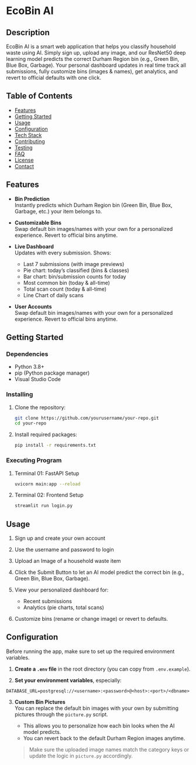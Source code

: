 
# **EcoBin AI**

## Description
EcoBin AI is a smart web application that helps you classify household waste using AI. Simply sign up, upload any image, and our ResNet50 deep learning model predicts the correct Durham Region bin (e.g., Green Bin, Blue Box, Garbage). Your personal dashboard updates in real time track all submissions, fully customize bins (images & names), get analytics, and revert to official defaults with one click.

## Table of Contents
- [Features](#features)
- [Getting Started](#getting-started)
- [Usage](#usage)
- [Configuration](#configuration)
- [Tech Stack](#tech-stack)
- [Contributing](#contributing)
- [Testing](#testing)
- [FAQ](#faq)
- [License](#license)
- [Contact](#contact)

## Features
- **Bin Prediction**  
    Instantly predicts which Durham Region bin (Green Bin, Blue Box, Garbage, etc.) your item belongs to.

- **Customizable Bins**  
    Swap default bin images/names with your own for a personalized experience. Revert to official bins anytime.

- **Live Dashboard**  
    Updates with every submission. Shows:
     * Last 7 submissions (with image previews)
     * Pie chart: today’s classified (bins & classes)
     * Bar chart: bin/submission counts for today
     * Most common bin (today & all-time)
     * Total scan count (today & all-time)
     * Line Chart of daily scans

- **User Accounts**  
    Swap default bin images/names with your own for a personalized experience. Revert to official bins anytime.

## Getting Started
### Dependencies
* Python 3.8+
* pip (Python package manager)
* Visual Studio Code

### Installing
1. Clone the repository:

   ```bash
   git clone https://github.com/yourusername/your-repo.git
   cd your-repo

2. Install required packages:

   ```bash
   pip install -r requirements.txt

### Executing Program
1. Terminal 01: FastAPI Setup

   ```bash
   uvicorn main:app --reload

2. Terminal 02: Frontend Setup

   ```bash
   streamlit run login.py

## Usage

1. Sign up and create your own account

2. Use the username and password to login

3. Upload an Image of a household waste item

4. Click the Submit Button to let an AI model predict the correct bin (e.g., Green Bin, Blue Box, Garbage).

5. View your personalized dashboard for:
   - Recent submissions
   - Analytics (pie charts, total scans)

6. Customize bins (rename or change image) or revert to defaults.   

## Configuration
Before running the app, make sure to set up the required environment variables.

1. **Create a `.env` file** in the root directory (you can copy from `.env.example`).

2. **Set your environment variables**, especially:

``` env
DATABASE_URL=postgresql://<username>:<password>@<host>:<port>/<dbname>
```
3. **Custom Bin Pictures**  
   You can replace the default bin images with your own by submitting pictures through the `picture.py` script.

   - This allows you to personalize how each bin looks when the AI model predicts.
   - You can revert back to the default Durham Region images anytime.

   > Make sure the uploaded image names match the category keys or update the logic in `picture.py` accordingly.

